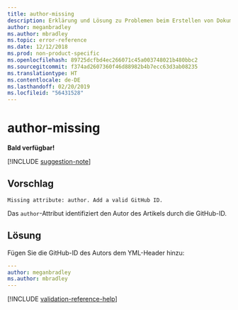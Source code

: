 ```yaml
---
title: author-missing
description: Erklärung und Lösung zu Problemen beim Erstellen von Dokumentationsartikeln – author-missing.
author: meganbradley
ms.author: mbradley
ms.topic: error-reference
ms.date: 12/12/2018
ms.prod: non-product-specific
ms.openlocfilehash: 89725dcfbd4ec266071c45a003748021b480bbc2
ms.sourcegitcommit: f374ad2607360f46d88982b4b7ecc63d3ab08235
ms.translationtype: HT
ms.contentlocale: de-DE
ms.lasthandoff: 02/20/2019
ms.locfileid: "56431528"
---
```

# <a name="author-missing"></a>author-missing

**Bald verfügbar!**

[!INCLUDE [suggestion-note](includes/suggestion-note.md)]

## <a name="suggestion"></a>Vorschlag

`Missing attribute: author. Add a valid GitHub ID.`

Das `author`-Attribut identifiziert den Autor des Artikels durch die GitHub-ID. 

## <a name="resolution"></a>Lösung

Fügen Sie die GitHub-ID des Autors dem YML-Header hinzu:

```yml
---
author: meganbradley
ms.author: mbradley
---
```

<!--make sure to add this file to your includes folder and verify the path-->
[!INCLUDE [validation-reference-help](includes/validation-reference-help.md)]